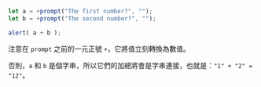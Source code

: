 
```js run demo
let a = +prompt("The first number?", "");
let b = +prompt("The second number?", "");

alert( a + b );
```

注意在 `prompt` 之前的一元正號 `+`，它將值立刻轉換為數值。

否則，`a` 和 `b` 是個字串，所以它們的加總將會是字串連接，也就是：`"1" + "2" = "12"`。

